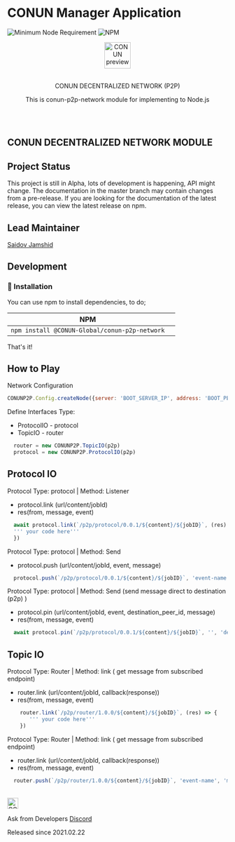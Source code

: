 # CONUN Manager Application
![Minimum Node Requirement](https://img.shields.io/badge/node-%3E%3D10.0.0-brightgreen.svg)
![NPM](https://img.shields.io/npm/v/npm)
<br/>
<p align="center">
  <img alt="CONUN preview" src="https://conun.io/img/conun_logo_big.png" height="60" />
  <br><br>
  <p align="center">CONUN DECENTRALIZED NETWORK (P2P) </p>

<p align="center"> 
This is conun-p2p-network module for implementing to Node.js 
</p>
<br/>
<br/>

## CONUN DECENTRALIZED NETWORK MODULE
  

## Project Status
This project is still in Alpha, lots of development is happening, API might change.
The documentation in the master branch may contain changes from a pre-release. If you are looking for the documentation of the latest release, you can view the latest release on npm.

## Lead Maintainer
[Saidov Jamshid](https://github.com/ruffiano)

## Development
### :wrench: Installation
You can use npm to install dependencies, to do;

|NPM ||
| :------: | :------: |
| `npm install @CONUN-Global/conun-p2p-network` |

That's it!

## How to Play

Network Configuration
``` js
CONUNP2P.Config.createNode({server: 'BOOT_SERVER_IP', address: 'BOOT_PEER_ADDRES'}, 'SWARM_KEY')
```

Define Interfaces Type:
- ProtocolIO - protocol
- TopicIO - router

``` js
  router = new CONUNP2P.TopicIO(p2p)
  protocol = new CONUNP2P.ProtocolIO(p2p)
```

## Protocol IO
  
Protocol Type: protocol | 
Method: Listener
- protocol.link (url/content/jobId)
- res(from, message, event)
  
``` js
  await protocol.link(`/p2p/protocol/0.0.1/${content}/${jobID}`, (res) => {
  ''' your code here'''
  })
```


Protocol Type: protocol | 
Method: Send
- protocol.push (url/content/jobId, event, message)

``` js
  protocol.push(`/p2p/protocol/0.0.1/${content}/${jobID}`, 'event-name', 'message')
```


Protocol Type: protocol | 
Method: Send (send message direct to destination (p2p) )
- protocol.pin (url/content/jobId, event, destination_peer_id, message)
- res(from, message, event)

``` js
  await protocol.pin(`/p2p/protocol/0.0.1/${content}/${jobID}`, '', 'destination_peer_id', 'message')
```

## Topic IO
Protocol Type: Router |
Method: link ( get message from subscribed endpoint)
- router.link (url/content/jobId, callback(response))
- res(from, message, event)

``` js
    router.link(`/p2p/router/1.0.0/${content}/${jobID}`, (res) => {
       ''' your code here'''
    })
```

Protocol Type: Router |
Method: link ( get message from subscribed endpoint)
- router.link (url/content/jobId, callback(response))
- res(from, message, event)
``` js
  router.push(`/p2p/router/1.0.0/${content}/${jobID}`, 'event-name', 'message')
```

<br/>
<img alt="CONUN preview" src="https://camo.githubusercontent.com/79fcdc7c43f1a1d7c175827976ffee8177814a016fb1b9578ff70f1aef759578/68747470733a2f2f6564656e742e6769746875622e696f2f537570657254696e7949636f6e732f696d616765732f7376672f646973636f72642e737667" height="25" />
<br/>

Ask from Developers [Discord](https://discord.gg/VvXvQfa3Za)


Released since 2021.02.22

